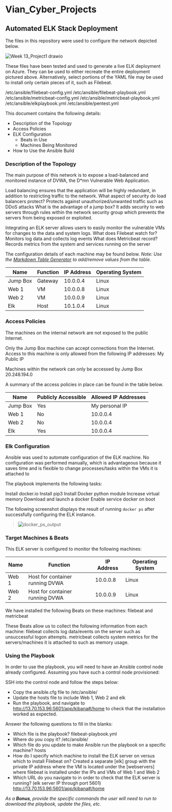 # Vian_Cyber_Projects
## Automated ELK Stack Deployment

The files in this repository were used to configure the network depicted below.

![Week 13_Project1 drawio](https://user-images.githubusercontent.com/105759606/169656180-c723558d-48a8-4297-97b2-b4a1348f149a.png)

These files have been tested and used to generate a live ELK deployment on Azure. They can be used to either recreate the entire deployment pictured above. Alternatively, select portions of the YAML file may be used to install only certain pieces of it, such as Filebeat.

/etc/ansible/filebeat-config.yml
/etc/ansible/filebeat-playbook.yml
/etc/ansible/metricbeat-config.yml
/etc/ansible/metricbeat-playbook.yml
/etc/ansible/elkplaybook.yml
/etc/ansible/pentest.yml

This document contains the following details:
- Description of the Topology
- Access Policies
- ELK Configuration
  - Beats in Use
  - Machines Being Monitored
- How to Use the Ansible Build


### Description of the Topology

The main purpose of this network is to expose a load-balanced and monitored instance of DVWA, the D*mn Vulnerable Web Application.

Load balancing ensures that the application will be highly redundant, in addition to restricting traffic to the network.
What aspect of security do load balancers protect? Protects against unauthorized/unwanted traffic such as DDoS attacks
What is the advantage of a jump box? It adds security to web servers through rules within the network security group which prevents the servers from being exposed or exploited.

Integrating an ELK server allows users to easily monitor the vulnerable VMs for changes to the data and system logs.
What does Filebeat watch for? Monitors log data and collects log events
What does Metricbeat record? Records metrics from the system and services running on the server

The configuration details of each machine may be found below.
_Note: Use the [Markdown Table Generator](http://www.tablesgenerator.com/markdown_tables) to add/remove values from the table_.

| Name      | Function | IP Address | Operating System |
|-----------|----------|------------|------------------|
| Jump Box  | Gateway  | 10.0.0.4   | Linux            |
| Web 1     | VM       | 10.0.0.8   | Linux            |
| Web 2     | VM       | 10.0.0.9   | Linux            |
| Elk       | Host     | 10.1.0.4   | Linux            |

### Access Policies

The machines on the internal network are not exposed to the public Internet. 

Only the Jump Box machine can accept connections from the Internet. Access to this machine is only allowed from the following IP addresses: My Public IP

Machines within the network can only be accessed by Jump Box 20.248.194.0

A summary of the access policies in place can be found in the table below.

| Name     | Publicly Accessible | Allowed IP Addresses |
|----------|---------------------|----------------------|
| Jump Box | Yes                 | My personal IP       |
| Web 1    | No                  | 10.0.0.4             |
| Web 2    | No                  | 10.0.0.4             |
| Elk      | Yes                 | 10.0.0.4             |

### Elk Configuration

Ansible was used to automate configuration of the ELK machine. No configuration was performed manually, which is advantageous because it saves time and is flexible to change processes/tasks within the VMs it is attached to

The playbook implements the following tasks:

Install docker.io
Install pip3
Install Docker python module
Increase virtual memory
Download and launch a docker
Enable service docker on boot

The following screenshot displays the result of running `docker ps` after successfully configuring the ELK instance.
>![docker_ps_output](https://user-images.githubusercontent.com/105759606/169655954-66ddc8e2-c663-416f-aa19-14b8442b468b.jpg)


### Target Machines & Beats
This ELK server is configured to monitor the following machines:

| Name      | Function                         | IP Address | Operating System |
|-----------|----------------------------------|------------|------------------|
| Web 1     | Host for container running DVWA  | 10.0.0.8   | Linux            |
| Web 2     | Host for container running DVWA  | 10.0.0.9   | Linux            |

We have installed the following Beats on these machines:
filebeat and metricbeat

These Beats allow us to collect the following information from each machine:
filebeat collects log data/events on the server such as unsuccessful logon attempts.
metricbeat collects system metrics for the servers/machines it is attached to such as memory usage.

### Using the Playbook
In order to use the playbook, you will need to have an Ansible control node already configured. Assuming you have such a control node provisioned: 

SSH into the control node and follow the steps below:
- Copy the ansible.cfg file to /etc/ansible/
- Update the hosts file to include Web 1, Web 2 and elk
- Run the playbook, and navigate to http://13.70.153.96:5601/app/kibana#/home to check that the installation worked as expected.

Answer the following questions to fill in the blanks:
- Which file is the playbook? filebeat-playbook.yml
- Where do you copy it? /etc/ansible/
- Which file do you update to make Ansible run the playbook on a specific machine? hosts
- How do I specify which machine to install the ELK server on versus which to install Filebeat on? Created a separate [elk] group with the private IP address where the VM is located under the [webservers] where filebeat is installed under the IPs and VMs of Web 1 and Web 2 
- Which URL do you navigate to in order to check that the ELK server is running? (elk server IP through port 5601) http://13.70.153.96:5601/app/kibana#/home

_As a **Bonus**, provide the specific commands the user will need to run to download the playbook, update the files, etc._

